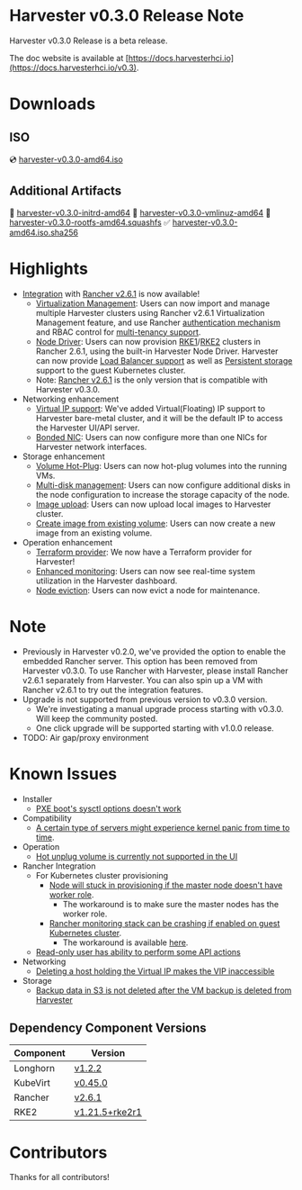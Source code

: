 # Harvester v0.3.0 Release Note

Harvester v0.3.0 Release is a beta release.

The doc website is available at [https://docs.harvesterhci.io](https://docs.harvesterhci.io/v0.3).

# Downloads

## ISO
:cd: [harvester-v0.3.0-amd64.iso](https://releases.rancher.com/harvester/v0.3.0/harvester-v0.3.0-amd64.iso)

## Additional Artifacts
:file_folder: [harvester-v0.3.0-initrd-amd64](https://releases.rancher.com/harvester/v0.3.0/harvester-v0.3.0-initrd-amd64)
:file_folder: [harvester-v0.3.0-vmlinuz-amd64](https://releases.rancher.com/harvester/v0.3.0/harvester-v0.3.0-vmlinuz-amd64)
:file_folder: [harvester-v0.3.0-rootfs-amd64.squashfs](https://releases.rancher.com/harvester/v0.3.0/harvester-v0.3.0-rootfs-amd64.squashfs)
:white_check_mark: [harvester-v0.3.0-amd64.iso.sha256](https://releases.rancher.com/harvester/v0.3.0/harvester-v0.3.0-amd64.iso.sha256)

# Highlights

* [Integration](https://docs.harvesterhci.io/v0.3/rancher/rancher-integration/) with [Rancher v2.6.1](https://github.com/rancher/rancher/releases/tag/v2.6.1) is now available!
    * [Virtualization Management](https://docs.harvesterhci.io/v0.3/rancher/virtualization-management/): Users can now import and manage multiple Harvester
      clusters using Rancher v2.6.1 Virtualization Management feature, and use
      Rancher [authentication mechanism](https://rancher.com/docs/rancher/v2.6/en/admin-settings/authentication/) and RBAC control
      for [multi-tenancy support](https://rancher.com/docs/rancher/v2.6/en/admin-settings/rbac/).
    * [Node Driver](https://docs.harvesterhci.io/v0.3/rancher/node-driver/): Users can now provision [RKE1](https://docs.harvesterhci.io/v0.3/rancher/rke1-cluster/)/[RKE2](https://docs.harvesterhci.io/v0.3/rancher/rke2-cluster/) clusters in
      Rancher 2.6.1, using the built-in Harvester Node Driver. Harvester can now
      provide [Load Balancer support](https://docs.harvesterhci.io/v0.3/rancher/cloud-provider/) as well as [Persistent storage](https://docs.harvesterhci.io/v0.3/rancher/csi-driver/) support to
      the guest Kubernetes cluster.
    * Note: [Rancher v2.6.1](https://github.com/rancher/rancher/releases/tag/v2.6.1) is the only version that is compatible with Harvester v0.3.0.
* Networking enhancement
    * [Virtual IP support](https://docs.harvesterhci.io/v0.3/networking/vip/): We've added Virtual(Floating) IP support to Harvester bare-metal cluster, and it will be the default IP to access the Harvester UI/API server.
    * [Bonded NIC](https://docs.harvesterhci.io/v0.3/install/harvester-configuration/#example_11): Users can now configure more than one NICs for Harvester network interfaces.
* Storage enhancement
    * [Volume Hot-Plug](https://docs.harvesterhci.io/v0.3/vm/hotplug-volume/): Users can now hot-plug volumes into the running VMs.
    * [Multi-disk management](https://docs.harvesterhci.io/v0.3/host/host/#multi-disk-management): Users can now configure additional disks in
      the node configuration to increase the storage capacity of the node.
    * [Image upload](https://docs.harvesterhci.io/v0.3/import-image/#upload-image-via-local-file): Users can now upload local images to Harvester
      cluster.
    * [Create image from existing volume](https://docs.harvesterhci.io/v0.3/import-image/#create-image-via-volume): Users can now create a new image
      from an existing volume.
* Operation enhancement
    * [Terraform provider](https://docs.harvesterhci.io/v0.3/terraform/terraform/): We now have a Terraform provider for Harvester!
    * [Enhanced monitoring](https://docs.harvesterhci.io/v0.3/monitoring/monitoring/): Users can now see real-time system utilization
      in the Harvester dashboard.
    * [Node eviction](https://docs.harvesterhci.io/v0.3/host/host/#node-maintenance): Users can now evict a node for maintenance.

# Note
* Previously in Harvester v0.2.0, we've provided the option to enable the
  embedded Rancher server. This option has been removed from Harvester v0.3.0.
  To use Rancher with Harvester, please install Rancher v2.6.1 separately from
  Harvester. You can also spin up a VM with Rancher v2.6.1 to try out the
  integration features.
* Upgrade is not supported from previous version to v0.3.0 version.
    * We're investigating a manual upgrade process starting with v0.3.0. Will keep the community posted.
    * One click upgrade will be supported starting with v1.0.0 release.
* TODO: Air gap/proxy environment

# Known Issues
* Installer
    * [PXE boot's sysctl options doesn't work](https://github.com/harvester/harvester/issues/1405)
* Compatibility
    * [A certain type of servers might experience kernel panic from time to time](https://github.com/harvester/harvester/issues/1342).
* Operation
    * [Hot unplug volume is currently not supported in the UI](https://github.com/harvester/harvester/issues/1401)
* Rancher Integration
    * For Kubernetes cluster provisioning
        * [Node will stuck in provisioning if the master node doesn't have worker role](https://github.com/harvester/harvester/issues/1373).
            * The workaround is to make sure the master nodes has the worker role.
        * [Rancher monitoring stack can be crashing if enabled on guest Kubernetes cluster](https://github.com/harvester/harvester/issues/1369).
            * The workaround is available [here](https://github.com/harvester/harvester/issues/1369#issuecomment-938372781).
    * [Read-only user has ability to perform some API actions](https://github.com/harvester/harvester/issues/1406)
* Networking
    * [Deleting a host holding the Virtual IP makes the VIP inaccessible](https://github.com/harvester/harvester/issues/1398)
* Storage
    * [Backup data in S3 is not deleted after the VM backup is deleted from Harvester](https://github.com/harvester/harvester/issues/1333)

## Dependency Component Versions
| Component | Version |
| ------ | ---------|
| Longhorn | [v1.2.2](https://github.com/longhorn/longhorn/releases/tag/v1.2.2) |
| KubeVirt | [v0.45.0](https://github.com/kubevirt/kubevirt/releases/tag/v0.45.0) |
| Rancher | [v2.6.1](https://github.com/rancher/rancher/releases/tag/v2.6.1) |
| RKE2 | [v1.21.5+rke2r1](https://github.com/rancher/rke2/releases/tag/v1.21.5%2Brke2r1) |

# Contributors
Thanks for all contributors!

